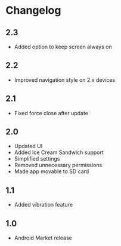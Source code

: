 Changelog
=========

2.3
---
* Added option to keep screen always on

2.2
---
* Improved navigation style on 2.x devices

2.1
---
* Fixed force close after update

2.0
---
* Updated UI
* Added Ice Cream Sandwich support
* Simplified settings
* Removed unnecessary permissions
* Made app movable to SD card

1.1
---
* Added vibration feature

1.0
---
* Android Market release

